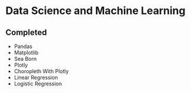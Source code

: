 # Data Science and Machine Learning
## Completed

* Pandas 
* Matplotlib
* Sea Born
* Plotly
* Choropleth With Plotly
* Linear Regression
* Logistic Regression


